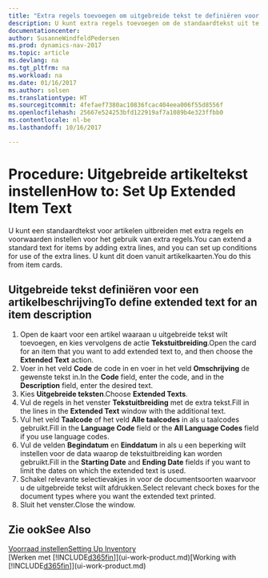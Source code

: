 ```yaml
---
title: "Extra regels toevoegen om uitgebreide tekst te definiëren voor een artikelbeschrijving"
description: U kunt extra regels toevoegen om de standaardtekst uit te breiden die een artikel beschrijft.
documentationcenter: 
author: SusanneWindfeldPedersen
ms.prod: dynamics-nav-2017
ms.topic: article
ms.devlang: na
ms.tgt_pltfrm: na
ms.workload: na
ms.date: 01/16/2017
ms.author: solsen
ms.translationtype: HT
ms.sourcegitcommit: 4fefaef7380ac10836fcac404eea006f55d8556f
ms.openlocfilehash: 25667e524253bfd122919af7a1089b4e323ffbb0
ms.contentlocale: nl-be
ms.lasthandoff: 10/16/2017

---
```

# <a name="how-to-set-up-extended-item-text"></a><span data-ttu-id="7f1f9-103">Procedure: Uitgebreide artikeltekst instellen</span><span class="sxs-lookup"><span data-stu-id="7f1f9-103">How to: Set Up Extended Item Text</span></span>
<span data-ttu-id="7f1f9-104">U kunt een standaardtekst voor artikelen uitbreiden met extra regels en voorwaarden instellen voor het gebruik van extra regels.</span><span class="sxs-lookup"><span data-stu-id="7f1f9-104">You can extend a standard text for items by adding extra lines, and you can set up conditions for use of the extra lines.</span></span> <span data-ttu-id="7f1f9-105">U kunt dit doen vanuit artikelkaarten.</span><span class="sxs-lookup"><span data-stu-id="7f1f9-105">You do this from item cards.</span></span>

## <a name="to-define-extended-text-for-an-item-description"></a><span data-ttu-id="7f1f9-106">Uitgebreide tekst definiëren voor een artikelbeschrijving</span><span class="sxs-lookup"><span data-stu-id="7f1f9-106">To define extended text for an item description</span></span>
1. <span data-ttu-id="7f1f9-107">Open de kaart voor een artikel waaraan u uitgebreide tekst wilt toevoegen, en kies vervolgens de actie **Tekstuitbreiding**.</span><span class="sxs-lookup"><span data-stu-id="7f1f9-107">Open the card for an item that you want to add extended text to, and then choose the **Extended Text** action.</span></span>
2. <span data-ttu-id="7f1f9-108">Voer in het veld **Code** de code in en voer in het veld **Omschrijving** de gewenste tekst in.</span><span class="sxs-lookup"><span data-stu-id="7f1f9-108">In the **Code** field, enter the code, and in the **Description** field, enter the desired text.</span></span>
3. <span data-ttu-id="7f1f9-109">Kies **Uitgebreide teksten**.</span><span class="sxs-lookup"><span data-stu-id="7f1f9-109">Choose **Extended Texts**.</span></span>
4. <span data-ttu-id="7f1f9-110">Vul de regels in het venster **Tekstuitbreiding** met de extra tekst.</span><span class="sxs-lookup"><span data-stu-id="7f1f9-110">Fill in the lines in the **Extended Text** window with the additional text.</span></span>
5. <span data-ttu-id="7f1f9-111">Vul het veld **Taalcode** of het veld **Alle taalcodes** in als u taalcodes gebruikt.</span><span class="sxs-lookup"><span data-stu-id="7f1f9-111">Fill in the **Language Code** field or the **All Language Codes** field if you use language codes.</span></span>
6. <span data-ttu-id="7f1f9-112">Vul de velden **Begindatum** en **Einddatum** in als u een beperking wilt instellen voor de data waarop de tekstuitbreiding kan worden gebruikt.</span><span class="sxs-lookup"><span data-stu-id="7f1f9-112">Fill in the **Starting Date** and **Ending Date** fields if you want to limit the dates on which the extended text is used.</span></span>
7. <span data-ttu-id="7f1f9-113">Schakel relevante selectievakjes in voor de documentsoorten waarvoor u de uitgebreide tekst wilt afdrukken.</span><span class="sxs-lookup"><span data-stu-id="7f1f9-113">Select relevant check boxes for the document types where you want the extended text printed.</span></span>
8. <span data-ttu-id="7f1f9-114">Sluit het venster.</span><span class="sxs-lookup"><span data-stu-id="7f1f9-114">Close the window.</span></span>

## <a name="see-also"></a><span data-ttu-id="7f1f9-115">Zie ook</span><span class="sxs-lookup"><span data-stu-id="7f1f9-115">See Also</span></span>
[<span data-ttu-id="7f1f9-116">Voorraad instellen</span><span class="sxs-lookup"><span data-stu-id="7f1f9-116">Setting Up Inventory</span></span>](inventory-setup-inventory.md)  
<span data-ttu-id="7f1f9-117">[Werken met [!INCLUDE[d365fin](includes/d365fin_md.md)]](ui-work-product.md)</span><span class="sxs-lookup"><span data-stu-id="7f1f9-117">[Working with [!INCLUDE[d365fin](includes/d365fin_md.md)]](ui-work-product.md)</span></span>

